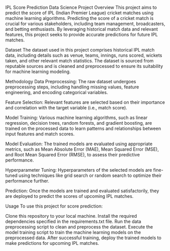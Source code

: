 IPL Score Prediction Data Science Project
Overview
This project aims to predict the score of IPL (Indian Premier League) cricket matches using machine learning algorithms. Predicting the score of a cricket match is crucial for various stakeholders, including team management, broadcasters, and betting enthusiasts. By leveraging historical match data and relevant features, this project seeks to provide accurate predictions for future IPL matches.

Dataset
The dataset used in this project comprises historical IPL match data, including details such as venue, teams, innings, runs scored, wickets taken, and other relevant match statistics. The dataset is sourced from reputable sources and is cleaned and preprocessed to ensure its suitability for machine learning modeling.

Methodology
Data Preprocessing: The raw dataset undergoes preprocessing steps, including handling missing values, feature engineering, and encoding categorical variables.

Feature Selection: Relevant features are selected based on their importance and correlation with the target variable (i.e., match score).

Model Training: Various machine learning algorithms, such as linear regression, decision trees, random forests, and gradient boosting, are trained on the processed data to learn patterns and relationships between input features and match scores.

Model Evaluation: The trained models are evaluated using appropriate metrics, such as Mean Absolute Error (MAE), Mean Squared Error (MSE), and Root Mean Squared Error (RMSE), to assess their predictive performance.

Hyperparameter Tuning: Hyperparameters of the selected models are fine-tuned using techniques like grid search or random search to optimize their performance further.

Prediction: Once the models are trained and evaluated satisfactorily, they are deployed to predict the scores of upcoming IPL matches.

Usage
To use this project for score prediction:

Clone this repository to your local machine.
Install the required dependencies specified in the requirements.txt file.
Run the data preprocessing script to clean and preprocess the dataset.
Execute the model training script to train the machine learning models on the preprocessed data.
After successful training, deploy the trained models to make predictions for upcoming IPL matches.
